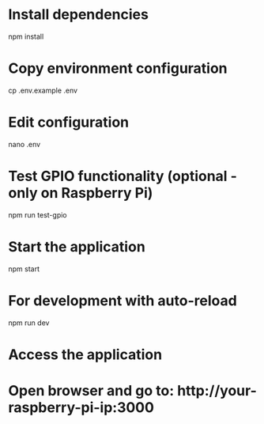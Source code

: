 # Install dependencies
npm install

# Copy environment configuration
cp .env.example .env

# Edit configuration
nano .env

# Test GPIO functionality (optional - only on Raspberry Pi)
npm run test-gpio

# Start the application
npm start

# For development with auto-reload
npm run dev

# Access the application
# Open browser and go to: http://your-raspberry-pi-ip:3000
